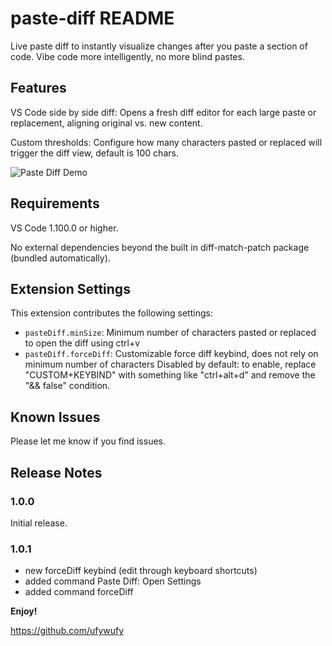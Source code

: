 # paste-diff README

Live paste diff to instantly visualize changes after you paste a section of code.
Vibe code more intelligently, no more blind pastes.

## Features

VS Code side by side diff: Opens a fresh diff editor for each large paste or replacement, aligning original vs. new content.

Custom thresholds: Configure how many characters pasted or replaced will trigger the diff view, default is 100 chars.

![Paste Diff Demo](https://raw.githubusercontent.com/ufywufy/paste-diff/main/images/demo.gif)

## Requirements

VS Code 1.100.0 or higher.

No external dependencies beyond the built in diff-match-patch package (bundled automatically).

## Extension Settings

This extension contributes the following settings:

* `pasteDiff.minSize`: Minimum number of characters pasted or replaced to open the diff using ctrl+v
* `pasteDiff.forceDiff`: Customizable force diff keybind, does not rely on minimum number of characters
Disabled by default: to enable, replace "CUSTOM+KEYBIND" with something like "ctrl+alt+d"
and remove the "&& false" condition.

## Known Issues

Please let me know if you find issues.

## Release Notes

### 1.0.0

Initial release.

### 1.0.1

+ new forceDiff keybind (edit through keyboard shortcuts)
+ added command Paste Diff: Open Settings
+ added command forceDiff

**Enjoy!**

https://github.com/ufywufy